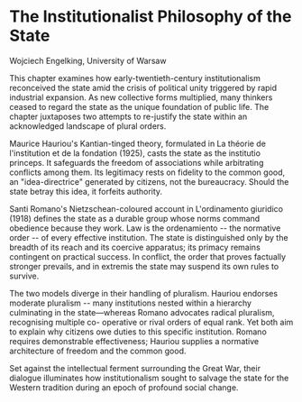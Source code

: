 # The Institutionalist Philosophy of the State

Wojciech Engelking, University of Warsaw

This chapter examines how early-twentieth-century institutionalism reconceived the state amid the crisis of political
unity triggered by rapid industrial expansion. As new collective forms multiplied, many thinkers ceased to regard the
state as the unique foundation of public life. The chapter juxtaposes two attempts to re-justify the state within an
acknowledged landscape of plural orders.

Maurice Hauriou's Kantian-tinged theory, formulated in La théorie de l'institution et de la fondation (1925), casts the
state as the institutio princeps. It safeguards the freedom of associations while arbitrating conflicts among them. Its
legitimacy rests on fidelity to the common good, an "idea-directrice" generated by citizens, not the bureaucracy. Should
the state betray this idea, it forfeits authority.

Santi Romano's Nietzschean-coloured account in L'ordinamento giuridico (1918) defines the state as a durable group whose
norms command obedience because they work. Law is the ordenamiento -- the normative order -- of every effective institution.
The state is distinguished only by the breadth of its reach and its coercive apparatus; its primacy remains contingent
on practical success. In conflict, the order that proves factually stronger prevails, and in extremis the state may
suspend its own rules to survive.

The two models diverge in their handling of pluralism. Hauriou endorses moderate pluralism -- many institutions nested
within a hierarchy culminating in the state—whereas Romano advocates radical pluralism, recognising multiple co-
operative or rival orders of equal rank. Yet both aim to explain why citizens owe duties to this specific institution.
Romano requires demonstrable effectiveness; Hauriou supplies a normative architecture of freedom and the common good.

Set against the intellectual ferment surrounding the Great War, their dialogue illuminates how institutionalism sought
to salvage the state for the Western tradition during an epoch of profound social change.
